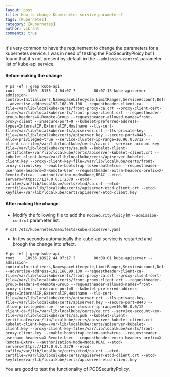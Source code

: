 ```yaml
---
layout: post
title: How to change Kuberenetes service parameters?
tags: [Kubernetes]
category: [Kubernetes]
author: vikrant
comments: true
--- 
```


It's very common to have the requirement to change the parameters for a kubernetes service. I was in need of testing the PodSecurityPloicy but I found that it's not present by-default in the `--admission-control` parameter list of kube-api service. 

#### Before making the change

~~~
# ps -ef | grep kube-api
root      3169  3155  4 04:07 ?        00:07:13 kube-apiserver --admission-control=Initializers,NamespaceLifecycle,LimitRanger,ServiceAccount,DefaultStorageClass,DefaultTolerationSeconds,NodeRestriction,MutatingAdmissionWebhook,ValidatingAdmissionWebhook,ResourceQuota --advertise-address=192.168.99.100 --requestheader-client-ca-file=/var/lib/localkube/certs/front-proxy-ca.crt --proxy-client-cert-file=/var/lib/localkube/certs/front-proxy-client.crt --requestheader-group-headers=X-Remote-Group --requestheader-allowed-names=front-proxy-client --insecure-port=0 --kubelet-preferred-address-types=InternalIP,ExternalIP,Hostname --tls-cert-file=/var/lib/localkube/certs/apiserver.crt --tls-private-key-file=/var/lib/localkube/certs/apiserver.key --secure-port=8443 --allow-privileged=true --service-cluster-ip-range=10.96.0.0/12 --client-ca-file=/var/lib/localkube/certs/ca.crt --service-account-key-file=/var/lib/localkube/certs/sa.pub --kubelet-client-certificate=/var/lib/localkube/certs/apiserver-kubelet-client.crt --kubelet-client-key=/var/lib/localkube/certs/apiserver-kubelet-client.key --proxy-client-key-file=/var/lib/localkube/certs/front-proxy-client.key --enable-bootstrap-token-auth=true --requestheader-username-headers=X-Remote-User --requestheader-extra-headers-prefix=X-Remote-Extra- --authorization-mode=Node,RBAC --etcd-servers=https://127.0.0.1:2379 --etcd-cafile=/var/lib/localkube/certs/etcd/ca.crt --etcd-certfile=/var/lib/localkube/certs/apiserver-etcd-client.crt --etcd-keyfile=/var/lib/localkube/certs/apiserver-etcd-client.key
~~~

#### After making the change. 

- Modify the following file to add the `PodSecurityPloicy` in `--admission-control` parameter list. 

~~~
# cat /etc/kubernetes/manifests/kube-apiserver.yaml
~~~

- In few seconds automatically the kube-api service is restarted and brough the change into effect. 

~~~
# ps -ef | grep kube-api
root     18936 18922 44 07:17 ?        00:00:01 kube-apiserver --admission-control=Initializers,NamespaceLifecycle,LimitRanger,ServiceAccount,DefaultStorageClass,DefaultTolerationSeconds,NodeRestriction,MutatingAdmissionWebhook,ValidatingAdmissionWebhook,ResourceQuota,PodSecurityPolicy --advertise-address=192.168.99.100 --requestheader-client-ca-file=/var/lib/localkube/certs/front-proxy-ca.crt --proxy-client-cert-file=/var/lib/localkube/certs/front-proxy-client.crt --requestheader-group-headers=X-Remote-Group --requestheader-allowed-names=front-proxy-client --insecure-port=0 --kubelet-preferred-address-types=InternalIP,ExternalIP,Hostname --tls-cert-file=/var/lib/localkube/certs/apiserver.crt --tls-private-key-file=/var/lib/localkube/certs/apiserver.key --secure-port=8443 --allow-privileged=true --service-cluster-ip-range=10.96.0.0/12 --client-ca-file=/var/lib/localkube/certs/ca.crt --service-account-key-file=/var/lib/localkube/certs/sa.pub --kubelet-client-certificate=/var/lib/localkube/certs/apiserver-kubelet-client.crt --kubelet-client-key=/var/lib/localkube/certs/apiserver-kubelet-client.key --proxy-client-key-file=/var/lib/localkube/certs/front-proxy-client.key --enable-bootstrap-token-auth=true --requestheader-username-headers=X-Remote-User --requestheader-extra-headers-prefix=X-Remote-Extra- --authorization-mode=Node,RBAC --etcd-servers=https://127.0.0.1:2379 --etcd-cafile=/var/lib/localkube/certs/etcd/ca.crt --etcd-certfile=/var/lib/localkube/certs/apiserver-etcd-client.crt --etcd-keyfile=/var/lib/localkube/certs/apiserver-etcd-client.key
~~~

You are good to test the functionality of PODSecurityPolicy.